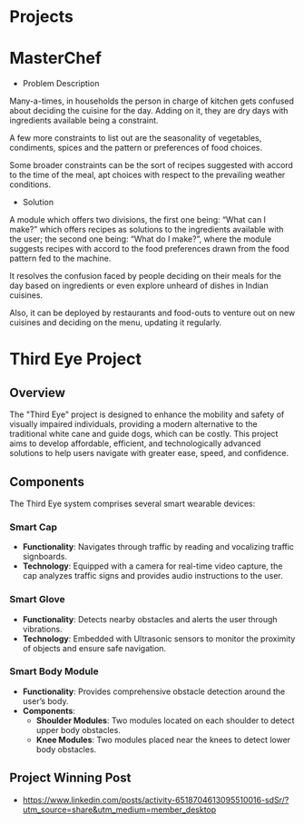 # Projects

# MasterChef
- Problem Description

Many-a-times, in households the person in charge of kitchen gets confused about deciding the cuisine for the day. Adding on it, they are dry days with ingredients available being a constraint.

A few more constraints to list out are the seasonality of vegetables, condiments, spices and the pattern or preferences of food choices.

Some broader constraints can be the sort of recipes suggested with accord to the time of the meal, apt choices with respect to the prevailing weather conditions.

- Solution

A module which offers two divisions, the first one being: “What can I make?” which offers recipes as solutions to the ingredients available with the user; the second one being: “What do I make?”, where the module suggests recipes with accord to the food preferences drawn from the food pattern fed to the machine.

It resolves the confusion faced by people deciding on their meals for the day based on ingredients or even explore unheard of dishes in Indian cuisines.

Also, it can be deployed by restaurants and food-outs to venture out on new cuisines and deciding on the menu, updating it regularly.

# Third Eye Project

## Overview
The "Third Eye" project is designed to enhance the mobility and safety of visually impaired individuals, providing a modern alternative to the traditional white cane and guide dogs, which can be costly. This project aims to develop affordable, efficient, and technologically advanced solutions to help users navigate with greater ease, speed, and confidence.

## Components
The Third Eye system comprises several smart wearable devices:

### Smart Cap
- **Functionality**: Navigates through traffic by reading and vocalizing traffic signboards.
- **Technology**: Equipped with a camera for real-time video capture, the cap analyzes traffic signs and provides audio instructions to the user.

### Smart Glove
- **Functionality**: Detects nearby obstacles and alerts the user through vibrations.
- **Technology**: Embedded with Ultrasonic sensors to monitor the proximity of objects and ensure safe navigation.

### Smart Body Module
- **Functionality**: Provides comprehensive obstacle detection around the user’s body.
- **Components**:
  - **Shoulder Modules**: Two modules located on each shoulder to detect upper body obstacles.
  - **Knee Modules**: Two modules placed near the knees to detect lower body obstacles.

## Project Winning Post
- https://www.linkedin.com/posts/activity-6518704613095510016-sdSr/?utm_source=share&utm_medium=member_desktop

